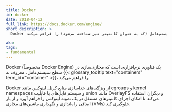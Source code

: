 ```yaml
---
title: Docker
id: docker
date: 2018-04-12
full_link: https://docs.docker.com/engine/
short_description: >
  Docker یک فناوری نرم‌افزاری است که مجازی‌سازی در سطح سیستم‌عامل (که به عنوان کانتینر نیز شناخته می‌شود) را فراهم می‌کند.

aka:
tags:
- fundamental
---
```

Docker (مخصوصاً Docker Engine) یک فناوری نرم‌افزاری است که مجازی‌سازی در سطح سیستم‌عامل، معروف به {{< glossary_tooltip text="containers" term_id="container" >}}، را فراهم می‌کند.

<!--more-->

Docker از ویژگی‌های جداسازی منابع کرنل لینوکس مانند cgroups و kernel namespaces و سیستم فایل‌های با قابلیت union مانند OverlayFS و دیگران استفاده می‌کند تا امکان اجرای کانتینرهای مستقل در یک نمونه لینوکس را فراهم آورد و از بار اضافی راه‌اندازی و نگهداری ماشین‌های مجازی (VMs) جلوگیری کند.
